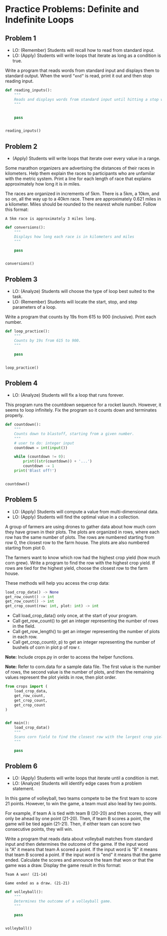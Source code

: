 # Practice Problems: Definite and Indefinite Loops

## Problem 1

* LO: (Remember) Students will recall how to read from standard input.
* LO: (Apply) Students will write loops that iterate as long as a condition is true.

Write a program that reads words from standard input and displays them to standard output. When the word `”end”` is read, print it out and then stop reading input.

```python
def reading_inputs():
    """
    Reads and displays words from standard input until hitting a stop word.
    """


    pass


reading_inputs()
```

## Problem 2

* (Apply) Students will write loops that iterate over every value in a range.

Some marathon organizers are advertising the distances of their races in kilometers. Help them explain the races to participants who are unfamilar with the metric system. Print a line for each length of race that explains approximately how long it is in miles.

The races are organized in increments of 5km. There is a 5km, a 10km, and so on, all the way up to a 40km race. There are approximately 0.621 miles in a kilometer. Miles should be rounded to the nearest whole number. Follow this format:
```
A 5km race is approximately 3 miles long.
```

```python
def conversions():
    """
    Displays how long each race is in kilometers and miles
    """

    pass


conversions()
```

## Problem 3

* LO: (Analyze) Students will choose the type of loop best suited to the task.
* LO: (Remember) Students will locate the start, stop, and step parameters of a loop.

Write a program that counts by 19s from 615 to 900 (inclusive). Print each number.

```python
def loop_practice():
    """
    Counts by 19s from 615 to 900.
    """

    pass


loop_practice()
```

## Problem 4

* LO: (Analyze) Students will fix a loop that runs forever.

This program runs the countdown sequence for a rocket launch. However, it seems to loop infinitely. Fix the program so it counts down and terminates properly.

```python
def countdown():
    """
    Counts down to blastoff, starting from a given number.
    """
    # user to do: integer input
    countdown = int(input())

    while (countdown != 0):
        print((str(countdown)) + '...')
        countdown -= 1
    print('Blast off!')


countdown()
```

## Problem 5

* LO: (Apply) Students will compute a value from multi-dimensional data.
* LO: (Apply) Students will find the optimal value in a collection.


A group of farmers are using drones to gather data about how much corn they have grown in their plots. The plots are organized in rows, where each row has the same number of plots. The rows are numbered starting from row 0, the closest row to the farm house. The plots are also numbered starting from plot 0.

The farmers want to know which row had the highest crop yield (how much corn grew). Write a program to find the row with the highest crop yield. If rows are tied for the highest yield, choose the closest row to the farm house.

These methods will help you access the crop data:

```python
load_crop_data() -> None
get_row_count() -> int
get_row_count() -> int
get_crop_count(row: int, plot: int) -> int
```

- Call load_crop_data() only once, at the start of your program.
- Call get_row_count() to get an integer representing the number of rows in the field.
- Call get_row_length() to get an integer representing the number of plots in each row.
- Call get_crop_count(r, p) to get an integer representing the number of bushels of corn in plot p of row r.


**Note:** Include crops.py in order to access the helper functions.

**Note:** Refer to corn.data for a sample data file. The first value is the number of rows, the second value is the number of plots, and then the remaining values represent the plot yields in row, then plot order.

```python
from crops import (
    load_crop_data,
    get_row_count,
    get_crop_count,
    get_crop_count
)


def main():
    load_crop_data()
    """
    Scans corn field to find the closest row with the largest crop yield.
    """

    pass
```

## Problem 6

* LO: (Apply) Students will write loops that iterate until a condition is met.
* LO: (Analyze) Students will identify edge cases from a problem statement.

In this game of volleyball, two teams compete to be the first team to score 21 points. However, to win the game, a team must also lead by two points.

For example, if team A is tied with team B (20-20) and then scores, they will only be ahead by one point (21-20). Then, if team B scores a point, the game will be tied again (21-21). Then, if either team can score two consecutive points, they will win.

Write a program that reads data about volleyball matches from standard input and then determines the outcome of the game. If the input word is "A" it means that team A scored a point. If the input word is "B" it means that team B scored a point. If the input word is "end" it means that the game ended. Calculate the scores and announce the team that won or that the game was a draw. Display the game result in this format:

```
Team A won! (21-14)
```

```
Game ended as a draw. (21-21)
```

```python
def volleyball():
    """
    Determines the outcome of a volleyball game.
    """

    pass


volleyball()
```